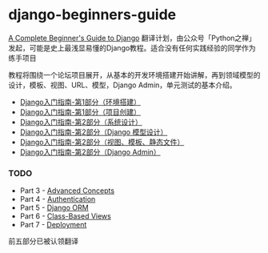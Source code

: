 # django-beginners-guide

[A Complete Beginner's Guide to Django](https://simpleisbetterthancomplex.com/series/beginners-guide/1.11/) 翻译计划，由公众号「Python之禅」 发起，可能是史上最浅显易懂的Django教程。适合没有任何实践经验的同学作为练手项目


教程将围绕一个论坛项目展开，从基本的开发环境搭建开始讲解，再到领域模型的设计，模板、视图、URL、模型，Django Admin，单元测试的基本介绍。



* [Django入门指南-第1部分（环境搭建）](./GettingStarted.md)
* [Django入门指南-第1部分（项目创建）](./GettingStarted-2.md)
* [Django入门指南-第2部分（系统设计）](./Fundamentals.md)
* [Django入门指南-第2部分（Django 模型设计）](./Fundamentals-2.md)
* [Django入门指南-第2部分（视图、模板、静态文件）](./Fundamentals-3.md)
* [Django入门指南-第2部分（Django Admin）](./Fundamentals-4.md)

### TODO

* Part 3 - [Advanced Concepts](./AdvancedConcepts.md)
* Part 4 - [Authentication](./Authentication.md)
* Part 5 - [Django ORM](./DjangoORM.md)
* Part 6 - [Class-Based Views](./ClassBasedViews.md)
* Part 7 - [Deployment](./Deployment.md)

前五部分已被认领翻译


